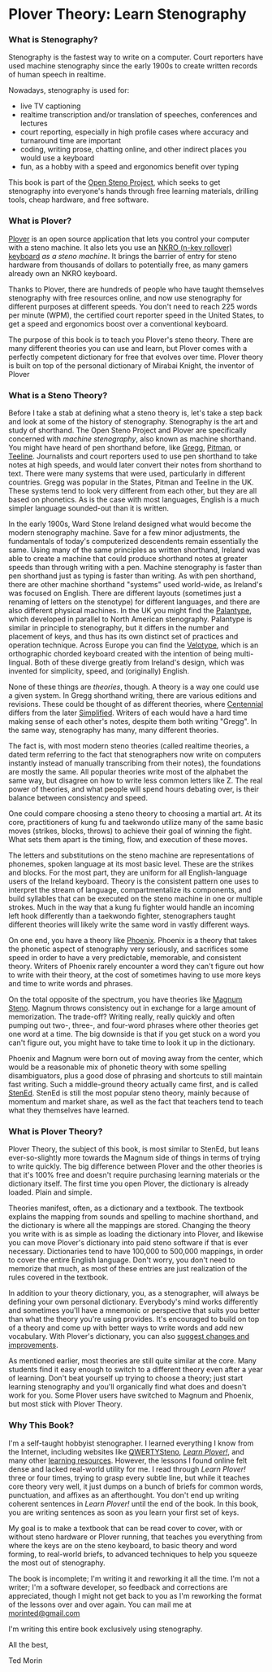 # Plover Theory: Learn Stenography

### What is Stenography?

Stenography is the fastest way to write on a computer. Court reporters have used machine stenography since the early 1900s to create written records of human speech in realtime.

Nowadays, stenography is used for:

* live TV captioning
* realtime transcription and/or translation of speeches, conferences and lectures
* court reporting, especially in high profile cases where accuracy and turnaround time are important
* coding, writing prose, chatting online, and other indirect places you would use a keyboard
* fun, as a hobby with a speed and ergonomics benefit over typing

This book is part of the [Open Steno Project](http://openstenoproject.org), which seeks to get stenography into everyone's hands through free learning materials, drilling tools, cheap hardware, and free software.

### What is Plover?

[Plover](http://openstenoproject.org/plover) is an open source application that lets you control your computer with a steno machine. It also lets you use an [NKRO \(n-key rollover\) keyboard](http://stenoknight.com/wiki/N-key_rollover) _as a steno machine_. It brings the barrier of entry for steno hardware from thousands of dollars to potentially free, as many gamers already own an NKRO keyboard.

Thanks to Plover, there are hundreds of people who have taught themselves stenography with free resources online, and now use stenography for different purposes at different speeds. You don't need to reach 225 words per minute (WPM), the certified court reporter speed in the United States, to get a speed and ergonomics boost over a conventional keyboard.

The purpose of this book is to teach you Plover's steno theory. There are many different theories you can use and learn, but Plover comes with a perfectly competent dictionary for free that evolves over time. Plover theory is built on top of the personal dictionary of Mirabai Knight, the inventor of Plover

### What is a Steno Theory?

Before I take a stab at defining what a steno theory is, let's take a step back and look at some of the history of stenography. Stenography is the art and study of shorthand. The Open Steno Project and Plover are specifically concerned with _machine stenography_, also known as machine shorthand. You might have heard of pen shorthand before, like [Gregg](https://en.wikipedia.org/wiki/Gregg_shorthand), [Pitman](https://en.wikipedia.org/wiki/Pitman_shorthand), or [Teeline](https://en.wikipedia.org/wiki/Teeline_Shorthand). Journalists and court reporters used to use pen shorthand to take notes at high speeds, and would later convert their notes from shorthand to text. There were many systems that were used, particularly in different countries. Gregg was popular in the States, Pitman and Teeline in the UK. These systems tend to look very different from each other, but they are all based on phonetics. As is the case with most languages, English is a much simpler language sounded-out than it is written.

In the early 1900s, Ward Stone Ireland designed what would become the modern stenography machine. Save for a few minor adjustments, the fundamentals of today's computerized descendents remain essentially the same. Using many of the same principles as written shorthand, Ireland was able to create a machine that could produce shorthand notes at greater speeds than through writing with a pen. Machine stenography is faster than pen shorthand just as typing is faster than writing. As with pen shorthand, there are other machine shorthand "systems" used world-wide, as Ireland's was focused on English. There are different layouts \(sometimes just a renaming of letters on the stenotype\) for different languages, and there are also different physical machines. In the UK you might find the [Palantype](http://www.openstenoproject.org/palantype/tutorial/2016/08/21/learn-palantype.html), which developed in parallel to North American stenography. Palantype is similar in principle to stenography, but it differs in the number and placement of keys, and thus has its own distinct set of practices and operation technique. Across Europe you can find the [Velotype](http://www.velotype.com/en/), which is an orthographic chorded keyboard created with the intention of being multi-lingual. Both of these diverge greatly from Ireland's design, which was invented for simplicity, speed, and \(originally\) English.

None of these things are _theories_, though. A theory is a way one could use a given system. In Gregg shorthand writing, there are various editions and revisions. These could be thought of as different theories, where [Centennial](https://www.amazon.com/Gregg-Shorthand-College-Book-Centennial/dp/0070736618) differs from the later [Simplified](https://www.amazon.com/GREGG-Shorthand-Manual-Simplified/dp/0070245487). Writers of each would have a hard time making sense of each other's notes, despite them both writing "Gregg". In the same way, stenography has many, many different theories.

The fact is, with most modern steno theories \(called realtime theories, a dated term referring to the fact that stenographers now write on computers instantly instead of manually transcribing from their notes\), the foundations are mostly the same. All popular theories write most of the alphabet the same way, but disagree on how to write less common letters like Z. The real power of theories, and what people will spend hours debating over, is their balance between consistency and speed.

One could compare choosing a steno theory to choosing a martial art. At its core, practitioners of kung fu and taekwondo utilize many of the same basic moves (strikes, blocks, throws) to achieve their goal of winning the fight. What sets them apart is the timing, flow, and execution of these moves.

The letters and substitutions on the steno machine are representations of phonemes, spoken language at its most basic level. These are the strikes and blocks. For the most part, they are uniform for all English-language users of the Ireland keyboard. Theory is the consistent pattern one uses to interpret the stream of language, compartmentalize its components, and build syllables that can be executed on the steno machine in one or multiple strokes. Much in the way that a kung fu fighter would handle an incoming left hook differently than a taekwondo fighter, stenographers taught different theories will likely write the same word in vastly different ways.

On one end, you have a theory like [Phoenix](http://www.phoenixtheory.com/). Phoenix is a theory that takes the phonetic aspect of stenography very seriously, and sacrifices some speed in order to have a very predictable, memorable, and consistent theory. Writers of Phoenix rarely encounter a word they can't figure out how to write with their theory, at the cost of sometimes having to use more keys and time to write words and phrases.

On the total opposite of the spectrum, you have theories like [Magnum Steno](http://www.magnumsteno.com/). Magnum throws consistency out in exchange for a large amount of memorization. The trade-off? Writing really, really quickly and often pumping out two-, three-, and four-word phrases where other theories get one word at a time. The big downside is that if you get stuck on a word you can't figure out, you might have to take time to look it up in the dictionary.

Phoenix and Magnum were born out of moving away from the center, which would be a reasonable mix of phonetic theory with some spelling disambiguators, plus a good dose of phrasing and shortcuts to still maintain fast writing. Such a middle-ground theory actually came first, and is called [StenEd](http://www.stened.com/). StenEd is still the most popular steno theory, mainly because of momentum and market share, as well as the fact that teachers tend to teach what they themselves have learned.

### What is Plover Theory?

Plover Theory, the subject of this book, is most similar to StenEd, but leans ever-so-slightly more towards the Magnum side of things in terms of trying to write quickly. The big difference between Plover and the other theories is that it's 100% free and doesn't require purchasing learning materials or the dictionary itself. The first time you open Plover, the dictionary is already loaded. Plain and simple.

Theories manifest, often, as a dictionary and a textbook. The textbook explains the mapping from sounds and spelling to machine shorthand, and the dictionary is where all the mappings are stored. Changing the theory you write with is as simple as loading the dictionary into Plover, and likewise you can move Plover's dictionary into paid steno software if that is ever necessary. Dictionaries tend to have 100,000 to 500,000 mappings, in order to cover the entire English language. Don't worry, you don't need to memorize that much, as most of these entries are just realization of the rules covered in the textbook.

In addition to your theory dictionary, you, as a stenographer, will always be defining your own personal dictionary. Everybody's mind works differently and sometimes you'll have a mnemonic or perspective that suits you better than what the theory you're using provides. It's encouraged to build on top of a theory and come up with better ways to write words and add new vocabulary. With Plover's dictionary, you can also [suggest changes and improvements](https://github.com/openstenoproject/plover/issues/400).

As mentioned earlier, most theories are still quite similar at the core. Many students find it easy enough to switch to a different theory even after a year of learning. Don't beat yourself up trying to choose a theory; just start learning stenography and you'll organically find what does and doesn't work for you. Some Plover users have switched to Magnum and Phoenix, but most stick with Plover Theory.

### Why This Book?

I'm a self-taught hobbyist stenographer. I learned everything I know from the Internet, including websites like [QWERTYSteno](http://QWERTYSteno.com), [_Learn Plover!_](https://sites.google.com/site/ploverdoc/home), and many other [learning resources](https://github.com/openstenoproject/plover/wiki/Learning-Stenography). However, the lessons I found online felt dense and lacked real-world utility for me. I read through _Learn Plover!_ three or four times, trying to grasp every subtle line, but while it teaches core theory very well, it just dumps on a bunch of briefs for common words, punctuation, and affixes as an afterthought. You don't end up writing coherent sentences in _Learn Plover!_ until the end of the book. In this book, you are writing sentences as soon as you learn your first set of keys.

My goal is to make a textbook that can be read cover to cover, with or without steno hardware or Plover running, that teaches you everything from where the keys are on the steno keyboard, to basic theory and word forming, to real-world briefs, to advanced techniques to help you squeeze the most out of stenography.

The book is incomplete; I'm writing it and reworking it all the time. I'm not a writer; I'm a software developer, so feedback and corrections are appreciated, though I might not get back to you as I'm reworking the format of the lessons over and over again. You can mail me at [morinted@gmail.com](mailto:morinted@gmail.com)

I'm writing this entire book exclusively using stenography.

All the best,

Ted Morin
